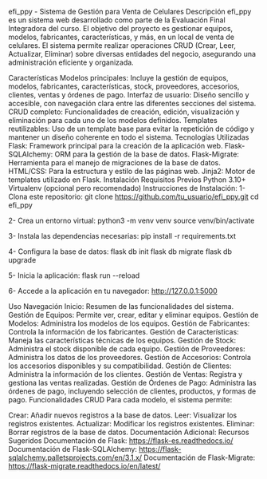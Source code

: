 efi_ppy - Sistema de Gestión para Venta de Celulares
Descripción
efi_ppy es un sistema web desarrollado como parte de la Evaluación Final Integradora del curso. El objetivo del proyecto es gestionar equipos, modelos, fabricantes, características, y más, en un local de venta de celulares. El sistema permite realizar operaciones CRUD (Crear, Leer, Actualizar, Eliminar) sobre diversas entidades del negocio, asegurando una administración eficiente y organizada.

Características
Modelos principales: Incluye la gestión de equipos, modelos, fabricantes, características, stock, proveedores, accesorios, clientes, ventas y órdenes de pago.
Interfaz de usuario: Diseño sencillo y accesible, con navegación clara entre las diferentes secciones del sistema.
CRUD completo: Funcionalidades de creación, edición, visualización y eliminación para cada uno de los modelos definidos.
Templates reutilizables: Uso de un template base para evitar la repetición de código y mantener un diseño coherente en todo el sistema.
Tecnologías Utilizadas
Flask: Framework principal para la creación de la aplicación web.
Flask-SQLAlchemy: ORM para la gestión de la base de datos.
Flask-Migrate: Herramienta para el manejo de migraciones de la base de datos.
HTML/CSS: Para la estructura y estilo de las páginas web.
Jinja2: Motor de templates utilizado en Flask.
Instalación
Requisitos Previos
Python 3.10+
Virtualenv (opcional pero recomendado)
Instrucciones de Instalación:
1- Clona este repositorio: git clone https://github.com/tu_usuario/efi_ppy.git
cd efi_ppy

2- Crea un entorno virtual: python3 -m venv venv
source venv/bin/activate

3- Instala las dependencias necesarias: pip install -r requirements.txt

4- Configura la base de datos: flask db init
flask db migrate
flask db upgrade

5- Inicia la aplicación: flask run --reload 

6- Accede a la aplicación en tu navegador: http://127.0.0.1:5000

Uso
Navegación
Inicio: Resumen de las funcionalidades del sistema.
Gestión de Equipos: Permite ver, crear, editar y eliminar equipos.
Gestión de Modelos: Administra los modelos de los equipos.
Gestión de Fabricantes: Controla la información de los fabricantes.
Gestión de Características: Maneja las características técnicas de los equipos.
Gestión de Stock: Administra el stock disponible de cada equipo.
Gestión de Proveedores: Administra los datos de los proveedores.
Gestión de Accesorios: Controla los accesorios disponibles y su compatibilidad.
Gestión de Clientes: Administra la información de los clientes.
Gestión de Ventas: Registra y gestiona las ventas realizadas.
Gestión de Órdenes de Pago: Administra las órdenes de pago, incluyendo selección de clientes, productos, y formas de pago.
Funcionalidades CRUD
Para cada modelo, el sistema permite:

Crear: Añadir nuevos registros a la base de datos.
Leer: Visualizar los registros existentes.
Actualizar: Modificar los registros existentes.
Eliminar: Borrar registros de la base de datos.
Documentación Adicional:
Recursos Sugeridos
Documentación de Flask: https://flask-es.readthedocs.io/
Documentación de Flask-SQLAlchemy: https://flask-sqlalchemy.palletsprojects.com/en/3.1.x/
Documentación de Flask-Migrate: https://flask-migrate.readthedocs.io/en/latest/


